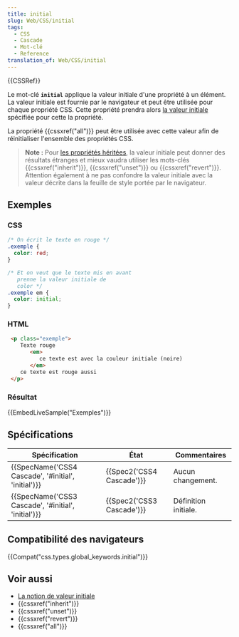 ```yaml
---
title: initial
slug: Web/CSS/initial
tags:
  - CSS
  - Cascade
  - Mot-clé
  - Reference
translation_of: Web/CSS/initial
---
```

{{CSSRef}}

Le mot-clé **`initial`** applique la valeur initiale d'une propriété à un élément. La valeur initiale est fournie par le navigateur et peut être utilisée pour chaque propriété CSS. Cette propriété prendra alors [la valeur initiale](/fr/docs/Web/CSS/Valeur_initiale) spécifiée pour cette la propriété.

La propriété {{cssxref("all")}} peut être utilisée avec cette valeur afin de réinitialiser l'ensemble des propriétés CSS.

> **Note :** Pour [les propriétés héritées](/fr/docs/Web/CSS/Héritage#Propriétés_héritées), la valeur initiale peut donner des résultats étranges et mieux vaudra utiliser les mots-clés {{cssxref("inherit")}}, {{cssxref("unset")}} ou {{cssxref("revert")}}. Attention également à ne pas confondre la valeur initiale avec la valeur décrite dans la feuille de style portée par le navigateur.

## Exemples

### CSS

```css
/* On écrit le texte en rouge */
.exemple {
  color: red;
}

/* Et on veut que le texte mis en avant
   prenne la valeur initiale de
   color */
.exemple em {
  color: initial;
}
```

### HTML

```html
 <p class="exemple">
    Texte rouge
       <em>
          ce texte est avec la couleur initiale (noire)
       </em>
    ce texte est rouge aussi
 </p> 
```

### Résultat

{{EmbedLiveSample("Exemples")}}

## Spécifications

| Spécification                                                        | État                             | Commentaires         |
| -------------------------------------------------------------------- | -------------------------------- | -------------------- |
| {{SpecName('CSS4 Cascade', '#initial', 'initial')}} | {{Spec2('CSS4 Cascade')}} | Aucun changement.    |
| {{SpecName('CSS3 Cascade', '#initial', 'initial')}} | {{Spec2('CSS3 Cascade')}} | Définition initiale. |

## Compatibilité des navigateurs

{{Compat("css.types.global_keywords.initial")}}

## Voir aussi

- [La notion de valeur initiale](/fr/docs/Web/CSS/Valeur_initiale)
- {{cssxref("inherit")}}
- {{cssxref("unset")}}
- {{cssxref("revert")}}
- {{cssxref("all")}}
